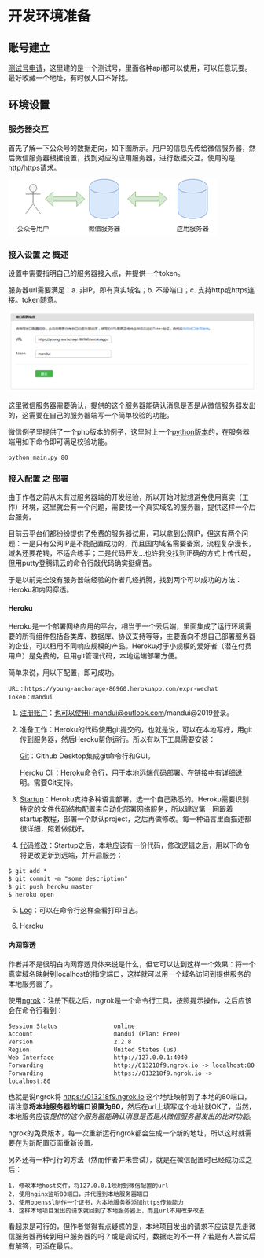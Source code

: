 # 开发环境准备

## 账号建立
[测试号申请](https://mp.weixin.qq.com/debug/cgi-bin/sandbox?t=sandbox/login)，这里建的是一个测试号，里面各种api都可以使用，可以任意玩耍。最好收藏一个地址，有时候入口不好找。

## 环境设置

### 服务器交互
首先了解一下公众号的数据走向，如下图所示。用户的信息先传给微信服务器，然后微信服务器根据设置，找到对应的应用服务器，进行数据交互。使用的是http/https请求。

![server-image](server.png)

### 接入设置 之 概述
设置中需要指明自己的服务器接入点，并提供一个token。

服务器url需要满足：a. 非IP，即有真实域名；b. 不带端口；c. 支持http或https连接。token随意。

![token-image](url_token.png)

这里微信服务器需要确认，提供的这个服务器能确认消息是否是从微信服务器发出的，这需要在自己的服务器端写一个简单校验的功能。

微信例子里提供了一个php版本的例子，这里附上一个[python版本](main.py)的，在服务器端用如下命令即可满足校验功能。
```
python main.py 80
```

### 接入配置 之 部署

由于作者之前从未有过服务器端的开发经验，所以开始时就想避免使用真实（工作）环境，这里就会有一个问题，需要找一个真实域名的服务器，提供这样一个后台服务。

目前云平台们都纷纷提供了免费的服务器试用，可以拿到公网IP，但这有两个问题：一是只有公网IP是不能配置成功的，而且国内域名需要备案，流程复杂漫长，域名还要花钱，不适合练手；二是代码开发...也许我没找到正确的方式上传代码，但用putty登腾讯云的命令行敲代码确实挺痛苦。

于是以前完全没有服务器端经验的作者几经折腾，找到两个可以成功的方法：Heroku和内网穿透。

#### Heroku
Heroku是一个部署网络应用的平台，相当于一个云后端，里面集成了运行环境需要的所有组件包括各类库、数据库、协议支持等等，主要面向不想自己部署服务器的企业，可以租用不同响应规模的产品。Heroku对于小规模的爱好者（潜在付费用户）是免费的，且用git管理代码，本地远端部署方便。

简单来说，用以下配置，即可成功。
```
URL：https://young-anchorage-86960.herokuapp.com/expr-wechat
Token：mandui
```
1. [注册账户](https://signup.heroku.com/login)：也可以使用i-mandui@outlook.com/mandui@2019登录。

2. 准备工作：Heroku的代码使用git提交的，也就是说，可以在本地写好，用git传到服务器，然后Heroku帮你运行。所以有以下工具需要安装：

    [Git](https://desktop.github.com/)：Github Desktop集成git命令行和GUI。

    [Heroku Cli](https://devcenter.heroku.com/articles/heroku-cli)：Heroku命令行，用于本地远端代码部署。在链接中有详细说明。需要Git支持。

3. [Startup](https://devcenter.heroku.com/start)：Heroku支持多种语言部署，选一个自己熟悉的。Heroku需要识别特定的文件代码结构配置来自动化部署网络服务，所以建议第一回跟着startup教程，部署一个默认project，之后再做修改。每一种语言里面描述都很详细，照着做就好。

4. [代码修改](https://devcenter.heroku.com/articles/getting-started-with-java#push-local-changes)：Startup之后，本地应该有一份代码，修改逻辑之后，用以下命令将更改更新到远端，并开启服务：
```
$ git add *
$ git commit -m "some description"
$ git push heroku master
$ heroku open
```
5. [Log](https://devcenter.heroku.com/articles/getting-started-with-java#view-logs)：可以在命令行这样查看打印日志。

6. Heroku

#### 内网穿透

作者并不是很明白内网穿透具体来说是什么，但它可以达到这样一个效果：将一个真实域名映射到localhost的指定端口，这样就可以用一个域名访问到提供服务的本地服务器了。

使用[ngrok](https://dashboard.ngrok.com/get-started)：注册下载之后，ngrok是一个命令行工具，按照提示操作，之后应该会在命令行看到：
```
Session Status                online
Account                       mandui (Plan: Free)
Version                       2.2.8
Region                        United States (us)
Web Interface                 http://127.0.0.1:4040
Forwarding                    http://013218f9.ngrok.io -> localhost:80
Forwarding                    https://013218f9.ngrok.io -> localhost:80
```
也就是说ngrok将 https://013218f9.ngrok.io 这个地址映射到了本地的80端口，请注意**将本地服务器的端口设置为80**，然后在url上填写这个地址就OK了，当然，本地服务应该*提供的这个服务器能确认消息是否是从微信服务器发出的比对功能*。

ngrok的免费版本，每一次重新运行ngrok都会生成一个新的地址，所以这时就需要在为新配置页面重新设置。

另外还有一种可行的方法（然而作者并未尝试），就是在微信配置时已经成功过之后：
```
1. 修改本地host文件，将127.0.0.1映射到微信配置的url
2. 使用nginx监听80端口，并代理到本地服务器端口
3. 使用openssl制作一个证书，为本地服务器添加https传输能力
4. 这样本地项目发出的请求就回到了本地服务器上，而且url不用改来改去
```
看起来是可行的，但作者觉得有点疑惑的是，本地项目发出的请求不应该是先走微信服务器再转到用户服务器的吗？或是调试时，数据走的不一样？若是有人尝试后有解答，可添在最后。